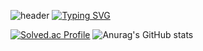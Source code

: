 ![header](https://capsule-render.vercel.app/api?type=waving&color=FFA07A&text=&animation=twinkling&height=100)
[![Typing SVG](https://readme-typing-svg.demolab.com?font=Alkatra&weight=500&size=45&duration=3500&pause=3&color=FFA07A&center=false&vCenter=false&multiline=true&repeat=true&width=1000&height=100&lines=Welcome+to+Hyeju's+GitHub!👋)](https://git.io/typing-svg)


[![Solved.ac Profile](http://mazassumnida.wtf/api/v2/generate_badge?boj=hyeju373)](https://solved.ac/hyeju373/) 
![Anurag's GitHub stats](https://github-readme-stats.vercel.app/api?username=anuraghazra&theme=flag-india&icons=true)

<!--
![Anurag's GitHub stats](https://github-readme-stats.vercel.app/api?username=hanaeju&show_icons=true&theme=radical)
![Top Langs](https://github-readme-stats.vercel.app/api/top-langs/?username=hanaeju&layout=compact&theme=dracula) 
**hanaeju/hanaeju** is a ✨ _special_ ✨ repository because its `README.md` (this file) appears on your GitHub profile.
Here are some ideas to get you started:

- 🔭 I’m currently working on ...
- 🌱 I’m currently learning ...
- 👯 I’m looking to collaborate on ...
- 🤔 I’m looking for help with ...
- 💬 Ask me about ...
- 📫 How to reach me: ...
- 😄 Pronouns: ...
- ⚡ Fun fact: ...
-->
